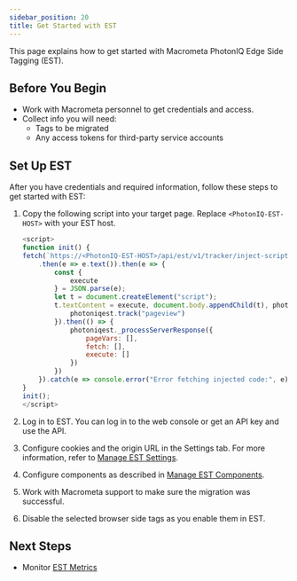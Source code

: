 ```yaml
---
sidebar_position: 20
title: Get Started with EST
---
```


This page explains how to get started with Macrometa PhotonIQ Edge Side Tagging (EST).

## Before You Begin

- Work with Macrometa personnel to get credentials and access.
- Collect info you will need:
  - Tags to be migrated
  - Any access tokens for third-party service accounts

## Set Up EST

After you have credentials and required information, follow these steps to get started with EST:

1. Copy the following script into your target page. Replace `<PhotonIQ-EST-HOST>` with your EST host.

    ```js
    <script>
    function init() {
    fetch(`https://<PhotonIQ-EST-HOST>/api/est/v1/tracker/inject-script`)
        .then(e => e.text()).then(e => {
            const {
                execute
            } = JSON.parse(e);
            let t = document.createElement("script");
            t.textContent = execute, document.body.appendChild(t), photoniqest.settings("pageview").then(() => {
                photoniqest.track("pageview")
            }).then(() => {
                photoniqest._processServerResponse({
                    pageVars: [],
                    fetch: [],
                    execute: []
                })
            })
        }).catch(e => console.error("Error fetching injected code:", e))
    }
    init();
    </script>
    ```

2. Log in to EST. You can log in to the web console or get an API key and use the API.
3. Configure cookies and the origin URL in the Settings tab. For more information, refer to [Manage EST Settings](est-settings.md#create-and-update-settings).
4. Configure components as described in [Manage EST Components](manage-components.md#add-new-components).
5. Work with Macrometa support to make sure the migration was successful.
6. Disable the selected browser side tags as you enable them in EST.

## Next Steps

- Monitor [EST Metrics](est-metrics.md)
